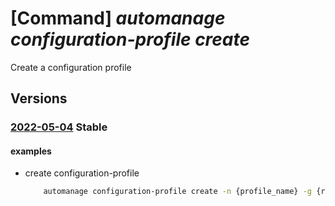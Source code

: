 # [Command] _automanage configuration-profile create_

Create a configuration profile

## Versions

### [2022-05-04](/Resources/mgmt-plane/L3N1YnNjcmlwdGlvbnMve30vcmVzb3VyY2Vncm91cHMve30vcHJvdmlkZXJzL21pY3Jvc29mdC5hdXRvbWFuYWdlL2NvbmZpZ3VyYXRpb25wcm9maWxlcy97fQ==/2022-05-04.xml) **Stable**

<!-- mgmt-plane /subscriptions/{}/resourcegroups/{}/providers/microsoft.automanage/configurationprofiles/{} 2022-05-04 -->

#### examples

- create configuration-profile
    ```bash
        automanage configuration-profile create -n {profile_name} -g {rg} --configuration {"Antimalware/Enable":false,"Backup/Enable":false,"VMInsights/Enable":true,"AzureSecurityCenter/Enable":true,"UpdateManagement/Enable":true,"ChangeTrackingAndInventory/Enable":true,"GuestConfiguration/Enable":true,"LogAnalytics/Enable":true,"BootDiagnostics/Enable":true}
    ```
